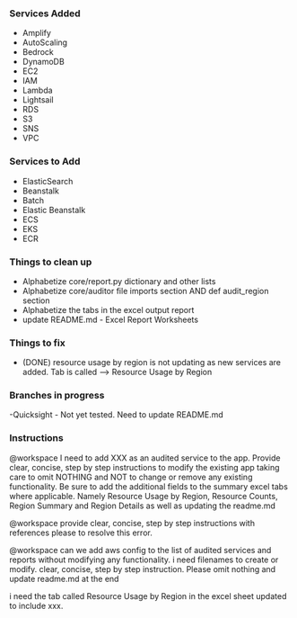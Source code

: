 ###  Services Added   ###

- Amplify
- AutoScaling
- Bedrock
- DynamoDB
- EC2
- IAM
- Lambda
- Lightsail
- RDS
- S3
- SNS
- VPC

###  Services to Add   ###

- ElasticSearch
- Beanstalk
- Batch
- Elastic Beanstalk
- ECS
- EKS
- ECR 


###  Things to clean up   ###

- Alphabetize core/report.py dictionary and other lists
- Alphabetize core/auditor file imports section AND def audit_region section
- Alphabetize the tabs in the excel output report
- update README.md - Excel Report Worksheets


###   Things to fix   ####

- (DONE) resource usage by region is not updating as new services are added. Tab is called --> Resource Usage by Region


###   Branches in progress   ###

-Quicksight - Not yet tested.  Need to update README.md


###   Instructions   ###

@workspace I need to add XXX as an audited service to the app. Provide clear, concise, step by step instructions to modify the existing app taking care to omit NOTHING and NOT to change or remove any existing functionality. Be sure to add the additional fields to the summary excel tabs where applicable. Namely Resource Usage by Region, Resource Counts, Region Summary and Region Details as well as updating the readme.md




@workspace provide clear, concise, step by step instructions with references please to resolve this error.

@workspace can we add aws config to the list of audited services and reports without modifying any functionality.  i need filenames to create or modify. clear, concise, step by step instruction.  Please omit nothing and update readme.md at the end

i need the tab called Resource Usage by Region in the excel sheet updated to include xxx.
